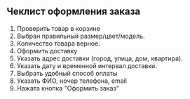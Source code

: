 ## Чеклист оформления заказа

1. Проверить товар в корзине
2. Выбран правильный размер/цвет/модель.
3. Количество товара верное.
4. Оформить доставку
5. Указать адрес доставки (город, улица, дом, квартира).
6. Указать дату и временной интервал доставки.
7. Выбрать удобный способ оплаты
8. Указать ФИО, ночер телефона, email
9. Нажата кнопка "Оформить заказ"